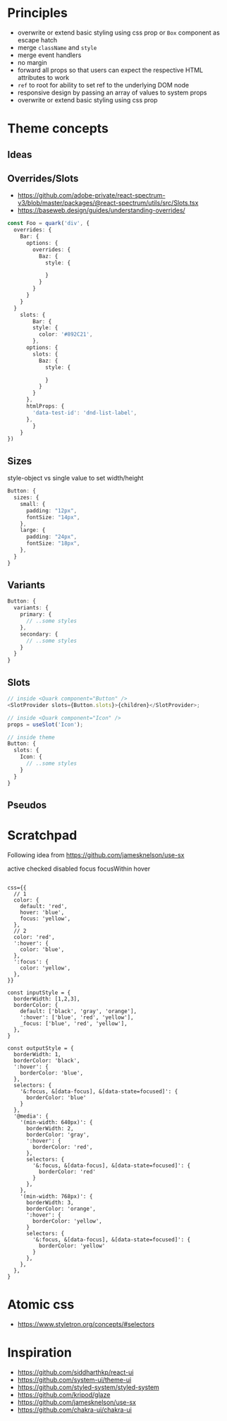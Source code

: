 # Principles

- overwrite or extend basic styling using css prop or `Box` component as escape hatch
- merge `className` and `style`
- merge event handlers
- no margin
- forward all props so that users can expect the respective HTML attributes to work
- `ref` to root for ability to set ref to the underlying DOM node
- responsive design by passing an array of values to system props
- overwrite or extend basic styling using css prop

# Theme concepts

## Ideas

## Overrides/Slots

- https://github.com/adobe-private/react-spectrum-v3/blob/master/packages/@react-spectrum/utils/src/Slots.tsx
- https://baseweb.design/guides/understanding-overrides/

```typescript
const Foo = quark('div', {
  overrides: {
    Bar: {
      options: {
        overrides: {
          Baz: {
            style: {

            }
          }
        }
      }
    }
  }
	slots: {
		Bar: {
	    style: {
	      color: '#892C21',
	    },
      options: {
        slots: {
          Baz: {
            style: {

            }
          }
        }
      },
      htmlProps: {
        'data-test-id': 'dnd-list-label',
      },
		}
	}
})
```

## Sizes

style-object vs single value to set width/height

```typescript
Button: {
  sizes: {
    small: {
      padding: "12px",
      fontSize: "14px",
    },
    large: {
      padding: "24px",
      fontSize: "18px",
    },
  }
}
```

## Variants

```typescript
Button: {
  variants: {
    primary: {
      // ..some styles
    },
    secondary: {
      // ..some styles
    }
  }
}
```

## Slots

```typescript
// inside <Quark component="Button" />
<SlotProvider slots={Button.slots}>{children}</SlotProvider>;

// inside <Quark component="Icon" />
props = useSlot('Icon');

// inside theme
Button: {
  slots: {
    Icon: {
      // ..some styles
    }
  }
}
```

## Pseudos

# Scratchpad

Following idea from https://github.com/jamesknelson/use-sx

active
checked
disabled
focus
focusWithin
hover

```typescriptreact

css={{
  // 1
  color: {
    default: 'red',
    hover: 'blue',
    focus: 'yellow',
  },
  // 2
  color: 'red',
  ':hover': {
    color: 'blue',
  },
  ':focus': {
    color: 'yellow',
  },
}}

const inputStyle = {
  borderWidth: [1,2,3],
  borderColor: {
    default: ['black', 'gray', 'orange'],
    ':hover': ['blue', 'red', 'yellow'],
    _focus: ['blue', 'red', 'yellow'],
  },
}

const outputStyle = {
  borderWidth: 1,
  borderColor: 'black',
  ':hover': {
    borderColor: 'blue',
  },
  selectors: {
    '&:focus, &[data-focus], &[data-state=focused]': {
      borderColor: 'blue'
    }
  },
  '@media': {
    '(min-width: 640px)': {
      borderWidth: 2,
      borderColor: 'gray',
      ':hover': {
        borderColor: 'red',
      },
      selectors: {
        '&:focus, &[data-focus], &[data-state=focused]': {
          borderColor: 'red'
        }
      },
    },
    '(min-width: 768px)': {
      borderWidth: 3,
      borderColor: 'orange',
      ':hover': {
        borderColor: 'yellow',
      }
      selectors: {
        '&:focus, &[data-focus], &[data-state=focused]': {
          borderColor: 'yellow'
        }
      },
    },
  },
}
```

# Atomic css

- https://www.styletron.org/concepts/#selectors

# Inspiration

- https://github.com/siddharthkp/react-ui
- https://github.com/system-ui/theme-ui
- https://github.com/styled-system/styled-system
- https://github.com/kripod/glaze
- https://github.com/jamesknelson/use-sx
- https://github.com/chakra-ui/chakra-ui
